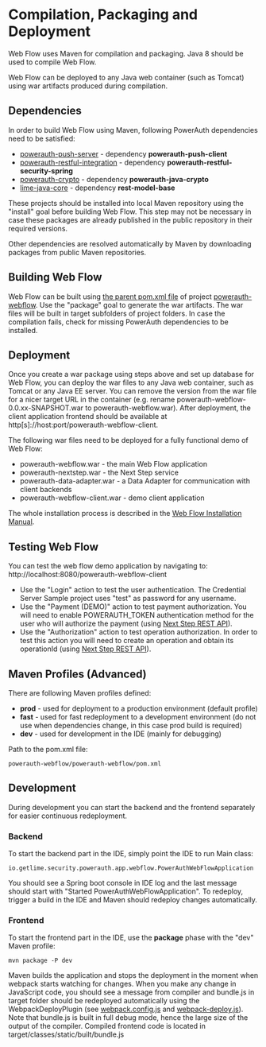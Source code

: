 # Compilation, Packaging and Deployment

Web Flow uses Maven for compilation and packaging. Java 8 should be used to compile Web Flow.

Web Flow can be deployed to any Java web container (such as Tomcat) using war artifacts produced during compilation.

## Dependencies

In order to build Web Flow using Maven, following PowerAuth dependencies need to be satisfied:

* [powerauth-push-server](https://github.com/wultra/powerauth-push-server) - dependency **powerauth-push-client**
* [powerauth-restful-integration](https://github.com/wultra/powerauth-restful-integration) - dependency **powerauth-restful-security-spring**
* [powerauth-crypto](https://github.com/wultra/powerauth-crypto) - dependency **powerauth-java-crypto**
* [lime-java-core](https://github.com/wultra/lime-java-core) - dependency **rest-model-base**

These projects should be installed into local Maven repository using the "install" goal before building Web Flow. This step may not be necessary in case these packages are already published in the public repository in their required versions.

Other dependencies are resolved automatically by Maven by downloading packages from public Maven repositories.

## Building Web Flow

Web Flow can be built using [the parent pom.xml file](../pom.xml) of project [powerauth-webflow](https://github.com/wultra/powerauth-webflow). Use the "package" goal to generate the war artifacts. The war files will be built in target subfolders of project folders. In case the compilation fails, check for missing PowerAuth dependencies to be installed.

## Deployment

Once you create a war package using steps above and set up database for Web Flow, you can deploy the war files to any Java web container, such as Tomcat or any Java EE server. You can remove the version from the war file for a nicer target URL in the container (e.g. rename powerauth-webflow-0.0.xx-SNAPSHOT.war to powerauth-webflow.war). After deployment, the client application frontend should be available at http[s]://host:port/powerauth-webflow-client.

The following war files need to be deployed for a fully functional demo of Web Flow:
* powerauth-webflow.war - the main Web Flow application
* powerauth-nextstep.war - the Next Step service
* powerauth-data-adapter.war - a Data Adapter for communication with client backends
* powerauth-webflow-client.war - demo client application

The whole installation process is described in the [Web Flow Installation Manual](./Web-Flow-Installation-Manual.md).

## Testing Web Flow

You can test the web flow demo application by navigating to: http://localhost:8080/powerauth-webflow-client

* Use the "Login" action to test the user authentication. The Credential Server Sample project uses "test" as password for any username.
* Use the "Payment (DEMO)" action to test payment authorization. You will need to enable POWERAUTH_TOKEN authentication method for the user who will authorize the payment (using [Next Step REST API](https://github.com/wultra/powerauth-webflow/wiki/Next-Step-Server-REST-API-Reference#user-content-enable-an-authentication-method-for-given-user)).
* Use the "Authorization" action to test operation authorization. In order to test this action you will need to create an operation and obtain its operationId (using [Next Step REST API](https://github.com/wultra/powerauth-webflow/wiki/Next-Step-Server-REST-API-Reference#user-content-create-an-operation]])).

## Maven Profiles (Advanced)

There are following Maven profiles defined:
* **prod** - used for deployment to a production environment (default profile)
* **fast** - used for fast redeployment to a development environment (do not use when dependencies change, in this case prod build is required)
* **dev** - used for development in the IDE (mainly for debugging)

Path to the pom.xml file:

`powerauth-webflow/powerauth-webflow/pom.xml`

## Development

During development you can start the backend and the frontend separately for easier continuous redeployment.

### Backend
To start the backend part in the IDE, simply point the IDE to run Main class:

`io.getlime.security.powerauth.app.webflow.PowerAuthWebFlowApplication`

You should see a Spring boot console in IDE log and the last message should start with "Started PowerAuthWebFlowApplication". To redeploy, trigger a build in the IDE and Maven should redeploy changes automatically.

### Frontend
To start the frontend part in the IDE, use the **package** phase with the "dev" Maven profile:

`mvn package -P dev`

Maven builds the application and stops the deployment in the moment when webpack starts watching for changes. When you make any change in JavaScript code, you should see a message from compiler and bundle.js in target folder should be redeployed automatically using the WebpackDeployPlugin (see [webpack.config.js](https://github.com/wultra/powerauth-webflow/blob/master/powerauth-webflow/webpack.config.js) and [webpack-deploy.js](https://github.com/wultra/powerauth-webflow/blob/master/powerauth-webflow/src/main/js/webpack-deploy.js)). Note that bundle.js is built in full debug mode, hence the large size of the output of the compiler. Compiled frontend code is located in target/classes/static/built/bundle.js

